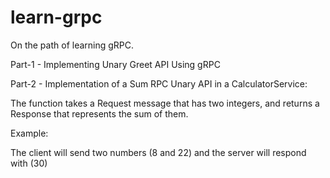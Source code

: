# learn-grpc
On the path of learning gRPC.

Part-1 - Implementing Unary Greet API Using gRPC

Part-2 - Implementation of  a Sum RPC Unary API in a CalculatorService:

The function takes a Request message that has two integers, and returns a Response that represents the sum of them.

Example:

The client will send two numbers (8 and 22) and the server will respond with (30)
